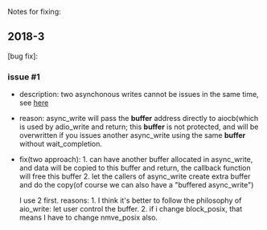 Notes for fixing:
## 2018-3
[bug fix]:

### issue #1 
- description: two asynchonous writes cannot be issues in the same time, see [here](73933e)
- reason: async_write will pass the **buffer** address directly to aiocb(which is used by adio_write and return; this **buffer** is not protected, and will be overwritten if you issues another async_write using the same **buffer** without wait_completion.

- fix(two approach):
        1. can have another buffer allocated in async_write, and data will be copied to this buffer and return, the callback function will free this buffer 
        2. let the callers of async_write create extra buffer and do the copy(of course we can also have a "buffered async_write")
    
    I use 2 first. reasons:
        1. I think it's better to follow the philosophy of aio_write: let user control the buffer.
        2. if i change block_posix, that means I have to change nmve_posix also.



